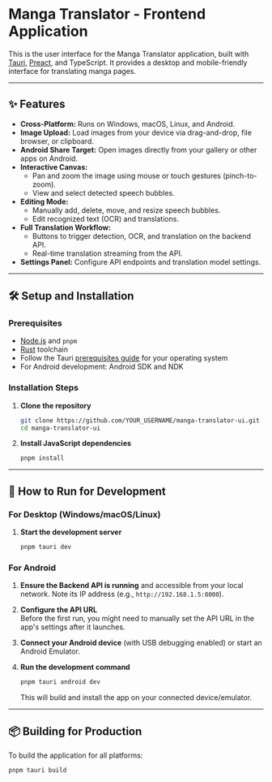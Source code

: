 # Manga Translator - Frontend Application

This is the user interface for the Manga Translator application, built with [Tauri](https://tauri.app/), [Preact](https://preactjs.com/), and TypeScript. It provides a desktop and mobile-friendly interface for translating manga pages.

---

## ✨ Features

- **Cross-Platform:** Runs on Windows, macOS, Linux, and Android.  
- **Image Upload:** Load images from your device via drag-and-drop, file browser, or clipboard.  
- **Android Share Target:** Open images directly from your gallery or other apps on Android.  
- **Interactive Canvas:**  
  - Pan and zoom the image using mouse or touch gestures (pinch-to-zoom).  
  - View and select detected speech bubbles.  
- **Editing Mode:**  
  - Manually add, delete, move, and resize speech bubbles.  
  - Edit recognized text (OCR) and translations.  
- **Full Translation Workflow:**  
  - Buttons to trigger detection, OCR, and translation on the backend API.  
  - Real-time translation streaming from the API.  
- **Settings Panel:** Configure API endpoints and translation model settings.  

---

## 🛠️ Setup and Installation

### Prerequisites

- [Node.js](https://nodejs.org/) and `pnpm`  
- [Rust](https://www.rust-lang.org/tools/install) toolchain  
- Follow the Tauri [prerequisites guide](https://tauri.app/v2/guides/getting-started/prerequisites) for your operating system  
- For Android development: Android SDK and NDK  

### Installation Steps

1. **Clone the repository**
   ```bash
   git clone https://github.com/YOUR_USERNAME/manga-translator-ui.git
   cd manga-translator-ui
   ```

2. **Install JavaScript dependencies**
   ```bash
   pnpm install
   ```

---

## 🚀 How to Run for Development

### For Desktop (Windows/macOS/Linux)

1. **Start the development server**
   ```bash
   pnpm tauri dev
   ```

### For Android

1. **Ensure the Backend API is running** and accessible from your local network. Note its IP address (e.g., `http://192.168.1.5:8000`).  

2. **Configure the API URL**  
   Before the first run, you might need to manually set the API URL in the app's settings after it launches.  

3. **Connect your Android device** (with USB debugging enabled) or start an Android Emulator.  

4. **Run the development command**
   ```bash
   pnpm tauri android dev
   ```
   This will build and install the app on your connected device/emulator.  

---

## 📦 Building for Production

To build the application for all platforms:
```bash
pnpm tauri build
```
